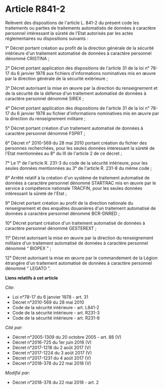 # Article R841-2

Relèvent des dispositions de l'article L. 841-2 du présent code les traitements ou parties de traitements automatisés de
données à caractère personnel intéressant la sûreté de l'Etat autorisés par les actes réglementaires ou dispositions
suivants :

1° Décret portant création au profit de la direction générale de la sécurité intérieure d'un traitement automatisé de données
à caractère personnel dénommé CRISTINA ;

2° Décret portant application des dispositions de l'article 31 de la loi n° 78-17 du 6 janvier 1978 aux fichiers
d'informations nominatives mis en œuvre par la direction générale de la sécurité extérieure ;

3° Décret autorisant la mise en œuvre par la direction du renseignement et de la sécurité de la défense d'un traitement
automatisé de données à caractère personnel dénommé SIREX ;

4° Décret portant application des dispositions de l'article 31 de la loi n° 78-17 du 6 janvier 1978 au fichier d'informations
nominatives mis en œuvre par la direction du renseignement militaire ;

5° Décret portant création d'un traitement automatisé de données à caractère personnel dénommé FSPRT ;

6° Décret n° 2010-569 du 28 mai 2010 portant création du fichier des personnes recherchées, pour les seules données
intéressant la sûreté de l'Etat mentionnées au 8° du III de l'article 2 de ce décret ;

7° Le 1° de l'article R. 231-3 du code de la sécurité intérieure, pour les seules données mentionnées au 3° de l'article R.
231-8 du même code ;

8° Arrêté relatif à la création d'un système de traitement automatisé de données à caractère personnel dénommé STARTRAC mis
en œuvre par le service à compétence nationale TRACFIN, pour les seules données intéressant la sûreté de l'Etat ;

9° Décret portant création au profit de la direction nationale du renseignement et des enquêtes douanières d'un traitement
automatisé de données à caractère personnel dénommé BCR-DNRED ;

10° Décret portant création d'un traitement automatisé de données à caractère personnel dénommé GESTEREXT ;

11° Décret autorisant la mise en œuvre par la direction du renseignement militaire d'un traitement automatisé de données à
caractère personnel dénommé “ BIOPEX ” ;

12° Décret autorisant la mise en œuvre par le commandement de la Légion étrangère d'un traitement automatisé de données à
caractère personnel dénommé “ LEGATO ”.

**Liens relatifs à cet article**

_Cite_:

  - Loi n°78-17 du 6 janvier 1978 - art. 31
  - Décret n°2010-569 du 28 mai 2010
  - Code de la sécurité intérieure - art. L841-2
  - Code de la sécurité intérieure - art. R231-3
  - Code de la sécurité intérieure - art. R231-8

_Cité par_:

  - Décret n°2005-1309 du 20 octobre 2005 - art. 88 (V)
  - Décret n°2016-725 du 1er juin 2016 (V)
  - Décret n°2017-1218 du 2 août 2017 (V)
  - Décret n°2017-1224 du 3 août 2017 (V)
  - Décret n°2017-1231 du 4 août 2017 (V)
  - Décret n°2018-378 du 22 mai 2018 (V)

_Modifié par_:

  - Décret n°2018-378 du 22 mai 2018 - art. 2
